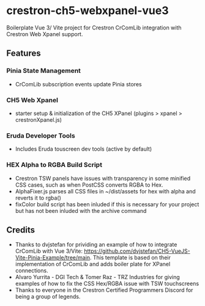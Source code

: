# crestron-ch5-webxpanel-vue3
Boilerplate Vue 3/ Vite project for Crestron CrComLib integration with Crestron Web Xpanel support.

## Features
### Pinia State Management
* CrComLib subscription events update Pinia stores

### CH5 Web Xpanel
* starter setup & initialization of the CH5 XPanel (plugins > xpanel > crestronXpanel.js)

### Eruda Developer Tools
* Includes Eruda touscreen dev tools (active by default)

### HEX Alpha to RGBA Build Script
* Crestron TSW panels have issues with transparency in some minified CSS cases, such as when PostCSS converts RGBA to Hex.
* AlphaFixer.js parses all CSS files in ~/dist/assets for hex with alpha and reverts it to rgba()
* fixColor build script has been inluded if this is necessary for your project but has not been inluded with the archive command

## Credits
* Thanks to dvjstefan for prividing an example of how to integrate CrComLib with Vue 3/Vite:
https://github.com/dvjstefan/CH5-VueJS-Vite-Pinia-Example/tree/main. This template is based on their implementation of CrComLib and adds boiler plate for XPanel connections.
* Alvaro Yurrita - DGI Tech & Tomer Raz - TRZ Industries for giving examples of how to fix the CSS Hex/RGBA issue with TSW touchscreens
* Thanks to everyone in the Crestron Certified Programmers Discord for being a group of legends.
